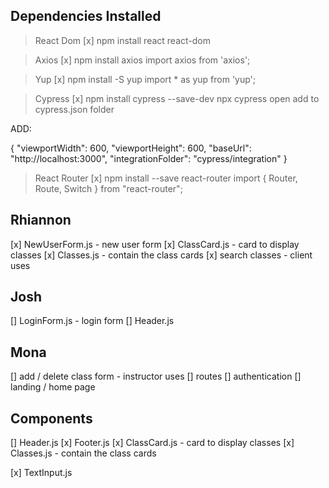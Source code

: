 

## Dependencies Installed

> React Dom
[x] npm install react react-dom

> Axios
[x] npm install axios
import axios from 'axios';

> Yup
[x] npm install -S yup
import * as yup from 'yup';

> Cypress
[x] npm install cypress --save-dev
npx cypress open
add to cypress.json folder

ADD:

{
  "viewportWidth": 600,
  "viewportHeight": 600,
  "baseUrl": "http://localhost:3000",
  "integrationFolder": "cypress/integration"
}

> React Router
[x] npm install --save react-router
import { Router, Route, Switch } from "react-router";

## Rhiannon
[x] NewUserForm.js - new user form 
[x] ClassCard.js - card to display classes
[x] Classes.js - contain the class cards
[x] search classes - client uses

## Josh
[] LoginForm.js - login form
[] Header.js 

## Mona
[] add / delete class form - instructor uses
[] routes
[] authentication
[] landing / home page

## Components
[] Header.js 
[x] Footer.js 
[x] ClassCard.js - card to display classes 
[x] Classes.js - contain the class cards 

[x] TextInput.js








